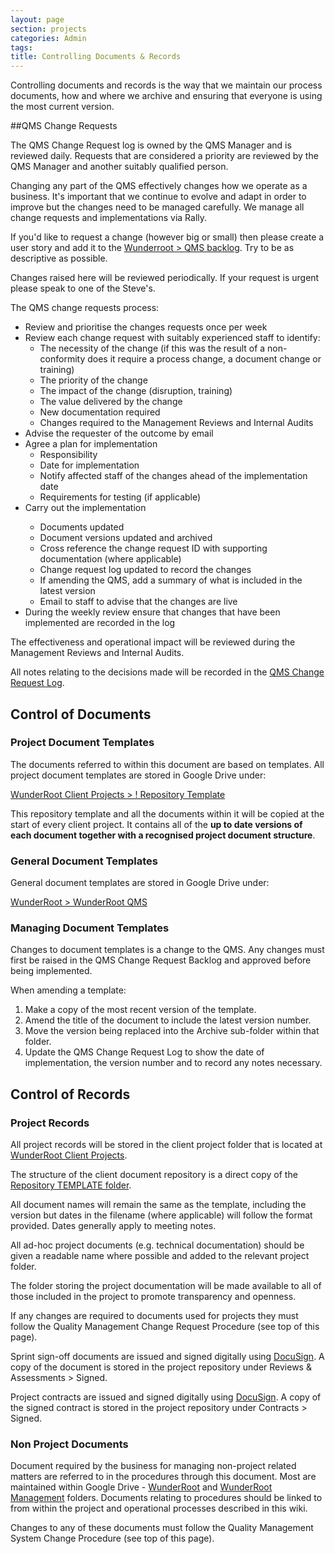 ```yaml
---
layout: page
section: projects
categories: Admin
tags:
title: Controlling Documents & Records
---
```


Controlling documents and records is the way that we maintain our process documents, how and where we archive and ensuring that everyone is using the most current version.

##QMS Change Requests

The QMS Change Request log is owned by the QMS Manager and is reviewed daily. Requests that are considered a priority are reviewed by the QMS Manager and another suitably qualified person.

Changing any part of the QMS effectively changes how we operate as a business. It's important that we continue to evolve and adapt in order to improve but the changes need to be managed carefully. We manage all change requests and implementations via Rally.

If you'd like to request a change (however big or small) then please create a user story and add it to the [Wunderroot > QMS backlog](https://rally1.rallydev.com/#/18084711157d/backlog). Try to be as descriptive as possible.

Changes raised here will be reviewed periodically. If your request is urgent please speak to one of the Steve's.

The QMS change requests process:

<ul>
	<li>Review and prioritise the changes requests once per week</li>
	<li>Review each change request with suitably experienced staff to identify:
	<ul>
		<li>The necessity of the change (if this was the result of a non-conformity does it require a process change, a document change or training)</li>
		<li>The priority of the change</li>
		<li>The impact of the change (disruption, training)</li>
		<li>The value delivered by the change</li>
		<li>New documentation required</li>
		<li>Changes required to the Management Reviews and Internal Audits</li>
	</ul>
	<li>Advise the requester of the outcome by email</li>
	<li>Agree a plan for implementation
	<ul>
		<li>Responsibility</li>
		<li>Date for implementation</li>
		<li>Notify affected staff of the changes ahead of the implementation date</li>
		<li>Requirements for testing (if applicable)</li>
	</ul>
	<li>Carry out the implementation</li>
	<ul>
		<li>Documents updated</li>
		<li>Document versions updated and archived</li>
		<li>Cross reference the change request ID with supporting documentation (where applicable)</li>
		<li>Change request log updated to record the changes</li>
		<li>If amending the QMS, add a summary of what is included in the latest version</li>
		<li>Email to staff to advise that the changes are live</li>
	</ul>
	<li>During the weekly review ensure that changes that have been implemented are recorded in the log</li>
</ul>

The effectiveness and operational impact will be reviewed during the Management Reviews and Internal Audits.

All notes relating to the decisions made will be recorded in the <a href="https://rally1.rallydev.com/#/18084711157d/backlog">QMS Change Request Log</a>.

## Control of Documents

### Project Document Templates

The documents referred to within this document are based on templates. All project document templates are stored in Google Drive under:

<a href="https://drive.google.com/a/wunderkraut.com/?tab=mo#folders/0Bxb4YZjQwNDgZXBLTWJSZHZDU3M">WunderRoot Client Projects > ! Repository Template</a>

This repository template and all the documents within it will be copied at the start of every client project. It contains all of the **up to date versions of each document together with a recognised project document structure**.

### General Document Templates

General document templates are stored in Google Drive under:

<a href="https://drive.google.com/a/wunderkraut.com/?tab=mo#folders/0Bxb4YZjQwNDgd1Q5aHpWS0hQRFU">WunderRoot > WunderRoot QMS</a>

### Managing Document Templates

Changes to document templates is a change to the QMS. Any changes must first be raised in the QMS Change Request Backlog and approved before being implemented.

When amending a template:

<ol>
	<li>Make a copy of the most recent version of the template.</li>
	<li>Amend the title of the document to include the latest version number.</li>
	<li>Move the version being replaced into the Archive sub-folder within that folder.</li>
	<li>Update the QMS Change Request Log to show the date of implementation, the version number and to record any notes necessary.</li>
</ol>

## Control of Records

### Project Records

All project records will be stored in the client project folder that is located at <a href="https://drive.google.com/a/wunderkraut.com/?tab=mo#folders/0Bxb4YZjQwNDgTXRkV0FoYndDMWs">WunderRoot Client Projects</a>.

The structure of the client document repository is a direct copy of the <a href="https://drive.google.com/a/wunderkraut.com/?tab=mo#folders/0Bxb4YZjQwNDgZXBLTWJSZHZDU3M">Repository TEMPLATE folder</a>.

All document names will remain the same as the template, including the version but dates in the filename (where applicable) will follow the format provided. Dates generally apply to meeting notes.

All ad-hoc project documents (e.g. technical documentation) should be given a readable name where possible and added to the relevant project folder.

The folder storing the project documentation will be made available to all of those included in the project to promote transparency and openness.

If any changes are required to documents used for projects they must follow the Quality Management Change Request Procedure (see top of this page).

Sprint sign-off documents are issued and signed digitally using <a href="https://eu1.docusign.net/Member/Home.aspx">DocuSign</a>. A copy of the document is stored in the project repository under Reviews & Assessments > Signed.

Project contracts are issued and signed digitally using <a href="https://eu1.docusign.net/Member/Home.aspx">DocuSign</a>. A copy of the signed contract is stored in the project repository under Contracts > Signed.

### Non Project Documents

Document required by the business for managing non-project related matters are referred to in the procedures through this document. Most are maintained within Google Drive - <a href="https://drive.google.com/a/wunderkraut.com/?tab=mo#folders/0Bxb4YZjQwNDgQmh6UkRnNC16ekE">WunderRoot</a> and <a href="https://drive.google.com/a/wunderkraut.com/?tab=mo#folders/0Bxb4YZjQwNDgZkdzVWFBbzZVS28">WunderRoot Management</a> folders. Documents relating to procedures should be linked to from within the project and operational processes described in this wiki.

Changes to any of these documents must follow the Quality Management System Change Procedure (see top of this page).
